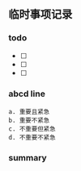 ## 临时事项记录

### todo

* [ ]
* [ ]
* [ ]

### abcd line

```
a. 重要且紧急
b. 重要不紧急
c. 不重要但紧急
d. 不重要不紧急
```

### summary

